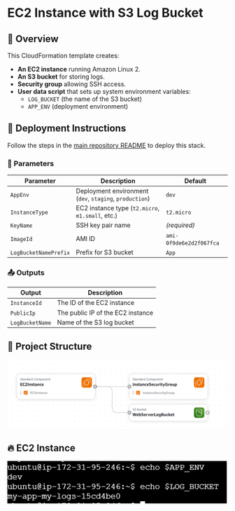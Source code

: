 # EC2 Instance with S3 Log Bucket

## 📌 Overview
This CloudFormation template creates:
- **An EC2 instance** running Amazon Linux 2.
- **An S3 bucket** for storing logs.
- **Security group** allowing SSH access.
- **User data script** that sets up system environment variables:
  - `LOG_BUCKET` (the name of the S3 bucket)
  - `APP_ENV` (deployment environment)

## 🚀 Deployment Instructions
Follow the steps in the [main repository README](../README.md) to deploy this stack.

### 🔹 Parameters
| Parameter          | Description                                   | Default    |
|-------------------|----------------------------------|------------|
| `AppEnv`         | Deployment environment (`dev`, `staging`, `production`) | `dev` |
| `InstanceType`   | EC2 instance type (`t2.micro`, `m1.small`, etc.) | `t2.micro` |
| `KeyName`        | SSH key pair name | *(required)* |
| `ImageId`        | AMI ID | `ami-0f9de6e2d2f067fca` |
| `LogBucketNamePrefix` | Prefix for S3 bucket | `App` |

### 📤 Outputs
| Output        | Description |
|--------------|-------------|
| `InstanceId` | The ID of the EC2 instance |
| `PublicIp`   | The public IP of the EC2 instance |
| `LogBucketName` | Name of the S3 log bucket |

## 📂 Project Structure  
![EC2 Screenshot](structure.png)

## 🔥 EC2 Instance
![EC2 Instance](ec2-variables.png)

